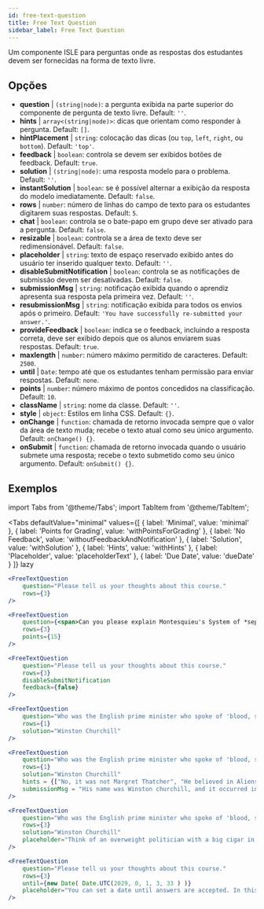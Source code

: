 ```yaml
---
id: free-text-question 
title: Free Text Question
sidebar_label: Free Text Question
---
```


Um componente ISLE para perguntas onde as respostas dos estudantes devem ser fornecidas na forma de texto livre.

## Opções

* __question__ | `(string|node)`: a pergunta exibida na parte superior do componente de pergunta de texto livre. Default: `''`.
* __hints__ | `array<(string|node)>`: dicas que orientam como responder à pergunta. Default: `[]`.
* __hintPlacement__ | `string`: colocação das dicas (ou `top`, `left`, `right`, ou `bottom`). Default: `'top'`.
* __feedback__ | `boolean`: controla se devem ser exibidos botões de feedback. Default: `true`.
* __solution__ | `(string|node)`: uma resposta modelo para o problema. Default: `''`.
* __instantSolution__ | `boolean`: se é possível alternar a exibição da resposta do modelo imediatamente. Default: `false`.
* __rows__ | `number`: número de linhas do campo de texto para os estudantes digitarem suas respostas. Default: `5`.
* __chat__ | `boolean`: controla se o bate-papo em grupo deve ser ativado para a pergunta. Default: `false`.
* __resizable__ | `boolean`: controla se a área de texto deve ser redimensionável. Default: `false`.
* __placeholder__ | `string`: texto de espaço reservado exibido antes do usuário ter inserido qualquer texto. Default: `''`.
* __disableSubmitNotification__ | `boolean`: controla se as notificações de submissão devem ser desativadas. Default: `false`.
* __submissionMsg__ | `string`: notificação exibida quando o aprendiz apresenta sua resposta pela primeira vez. Default: `''`.
* __resubmissionMsg__ | `string`: notificação exibida para todos os envios após o primeiro. Default: `'You have successfully re-submitted your answer.'`.
* __provideFeedback__ | `boolean`: indica se o feedback, incluindo a resposta correta, deve ser exibido depois que os alunos enviarem suas respostas. Default: `true`.
* __maxlength__ | `number`: número máximo permitido de caracteres. Default: `2500`.
* __until__ | `Date`: tempo até que os estudantes tenham permissão para enviar respostas. Default: `none`.
* __points__ | `number`: número máximo de pontos concedidos na classificação. Default: `10`.
* __className__ | `string`: nome da classe. Default: `''`.
* __style__ | `object`: Estilos em linha CSS. Default: `{}`.
* __onChange__ | `function`: chamada de retorno invocada sempre que o valor da área de texto muda; recebe o texto atual como seu único argumento. Default: `onChange() {}`.
* __onSubmit__ | `function`: chamada de retorno invocada quando o usuário submete uma resposta; recebe o texto submetido como seu único argumento. Default: `onSubmit() {}`.


## Exemplos

import Tabs from '@theme/Tabs';
import TabItem from '@theme/TabItem';

<Tabs
    defaultValue="minimal"
    values={[
        { label: 'Minimal', value: 'minimal' },
        { label: 'Points for Grading', value: 'withPointsForGrading' },
        { label: 'No Feedback', value: 'withoutFeedbackAndNotification' },
        { label: 'Solution', value: 'withSolution' },
        { label: 'Hints', value: 'withHints' },
        { label: 'Placeholder', value: 'placeholderText' },
        { label: 'Due Date', value: 'dueDate' }
    ]}
    lazy
>

<TabItem value="minimal" >

```jsx live
<FreeTextQuestion 
    question="Please tell us your thoughts about this course." 
    rows={3} 
/>
```
</TabItem>

<TabItem value="withPointsForGrading" >

```jsx live
<FreeTextQuestion 
    question={<span>Can you please explain Montesquieu's System of *separation of powers*?</span>} 
    rows={3} 
    points={15}
/>
```

</TabItem>

<TabItem value="withoutFeedbackAndNotification" >

```jsx live
<FreeTextQuestion 
    question="Please tell us your thoughts about this course." 
    rows={3}
    disableSubmitNotification 
    feedback={false}
/>
```

</TabItem>

<TabItem value="withSolution" > 

```jsx live
<FreeTextQuestion 
    question="Who was the English prime minister who spoke of 'blood, sweat and tears'?" 
    rows={1} 
    solution="Winston Churchill" 
/>
```

</TabItem>

<TabItem value="withHints" >

```jsx live
<FreeTextQuestion 
    question="Who was the English prime minister who spoke of 'blood, sweat and tears'?" 
    rows={1} 
    solution="Winston Churchill" 
    hints = {["No, it was not Margret Thatcher", "He believed in Aliens by the way", "His first name was Winston - like the guy in 1984"]}
    submissionMsg = "His name was Winston churchill, and it occurred in a speech given by him to the House of Commons of the Parliament of the United Kingdom on 13 May 1940. The speech is sometimes known by that name"
/>
```

</TabItem>

<TabItem value="placeholderText" >

```jsx live
<FreeTextQuestion 
    question="Who was the English prime minister who spoke of 'blood, sweat and tears'?" 
    rows={3} 
    solution="Winston Churchill" 
    placeholder="Think of an overweight politician with a big cigar in his mouth."
/>
```

</TabItem>

<TabItem value="dueDate" >

```jsx live
<FreeTextQuestion 
    question="Please tell us your thoughts about this course." 
    rows={3} 
    until={new Date( Date.UTC(2029, 0, 1, 3, 33 ) )}
    placeholder="You can set a date until answers are accepted. In this case it is 2020, 1st of January, 3:30 am UTC time."
/>
```

</TabItem>

</Tabs>
